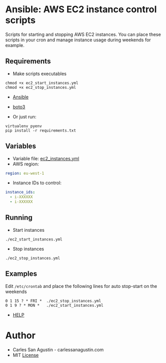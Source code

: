 # Ansible: AWS EC2 instance control scripts

Scripts for starting and stopping AWS EC2 instances. You can place these scripts in your cron and manage instance usage during weekends for example.

## Requirements

* Make scripts executables

```shell
chmod +x ec2_start_instances.yml
chmod +x ec2_stop_instances.yml
```

* [Ansible](https://www.ansible.com/)
* [boto3](https://github.com/boto/boto3)

* Or just run:

```shell
virtualenv pyenv
pip install -r requirements.txt
```

## Variables

* Variable file: [ec2_instances.yml](ec2_instances.yml)
* AWS region:

```yaml
region: eu-west-1
```

* Instance IDs to control:

```yaml
instance_ids:
  - i-XXXXXX
  - i-XXXXXX
```

## Running

* Start instances

```shell
./ec2_start_instances.yml
```

* Stop instances

```shell
./ec2_stop_instances.yml
```

## Examples

Edit `/etc/crontab` and place the following lines for auto stop-start on the weekends

```
0 1 15 ? * FRI *  ./ec2_stop_instances.yml
0 1 9 ? * MON *   ./ec2_start_instances.yml
```

* [HELP](http://www.cronmaker.com/)

# Author

* Carles San Agustin - carlessanagustin.com
* MIT [License](LICENSE)
